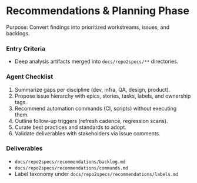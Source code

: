 # Recommendations & Planning Phase

Purpose: Convert findings into prioritized workstreams, issues, and backlogs.

### Entry Criteria
- Deep analysis artifacts merged into `docs/repo2specs/**` directories.

### Agent Checklist
1. Summarize gaps per discipline (dev, infra, QA, design, product).
2. Propose issue hierarchy with epics, stories, tasks, labels, and ownership tags.
3. Recommend automation commands (CI, scripts) without executing them.
4. Outline follow-up triggers (refresh cadence, regression scans).
5. Curate best practices and standards to adopt.
6. Validate deliverables with stakeholders via issue comments.

### Deliverables
- `docs/repo2specs/recommendations/backlog.md`
- `docs/repo2specs/recommendations/commands.md`
- Label taxonomy under `docs/repo2specs/recommendations/labels.md`

